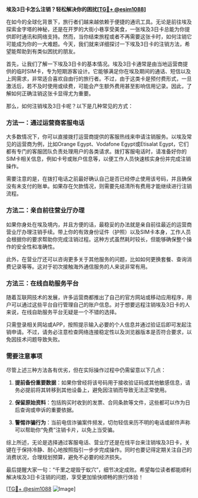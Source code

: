 **埃及3日卡怎么注销？轻松解决你的困扰[[TG💪+ @esim1088](https://t.me/s/esim1088)]**

在如今的全球化背景下，旅行者们越来越依赖于便捷的通讯工具。无论是前往埃及探索金字塔的神秘，还是在开罗的大街小巷享受美食，一张埃及3日卡总能为你提供即时通讯和网络支持。然而，当你结束旅程或者不再需要这张卡时，如何注销它可能成为你的一大难题。今天，我们就来详细探讨一下埃及3日卡的注销方法，希望能帮助到有类似困扰的朋友。

首先，让我们了解一下埃及3日卡的基本情况。埃及3日卡通常是由当地运营商提供的临时SIM卡，专为短期游客设计。它能够满足你在埃及期间的通话、短信以及上网需求，非常适合喜欢自由行的旅行者。不过，由于这类卡是预付费形式，一旦激活后，若不及时使用或续费，可能会产生额外费用甚至影响信用记录。因此，了解如何正确注销这张卡显得尤为重要。

那么，如何注销埃及3日卡呢？以下是几种常见的方式：

### 方法一：通过运营商客服电话

大多数情况下，你可以直接拨打运营商提供的客服热线来申请注销服务。以埃及常见的运营商为例，比如Orange Egypt、Vodafone Egypt或Etisalat Egypt，它们都有专门的客服团队负责处理用户的各类请求。拨打客服电话时，请准备好你的SIM卡相关信息，例如卡号或账户信息等，以便工作人员快速核实身份并完成注销操作。

需要注意的是，在拨打电话之前最好确认自己是否已经停止使用该号码，并且确保没有未支付的账单。如果存在欠款情况，则需要先结清所有费用才能继续进行注销流程。

### 方法二：亲自前往营业厅办理

如果你身处在埃及境内，并且方便的话，最稳妥的办法就是亲自前往最近的运营商营业厅办理注销手续。带上你的有效身份证件（护照）以及SIM卡本身，工作人员会根据你的要求帮助你完成注销过程。这种方式虽然耗时较长，但能够确保整个操作的安全性和准确性。

此外，在营业厅还可以咨询更多关于其他服务的问题，比如如何更换套餐、查询消费记录等等。这对于初次接触海外通信服务的人来说非常有用。

### 方法三：在线自助服务平台

随着互联网技术的发展，许多运营商都推出了自己的官方网站或移动应用程序，用户可以通过这些平台自行管理自己的账户信息。对于想要远程注销埃及3日卡的人来说，在线自助服务平台无疑是一个不错的选择。

只需登录相关网站或APP，按照提示输入必要的个人信息并通过验证后即可发起注销申请。不过，请务必注意检查网络连接稳定性以及浏览器版本是否符合要求，以免因技术问题导致失败。

### 需要注意事项

尽管上述三种方法各有优劣，但在实际操作过程中仍需留意以下几点：

1. **提前备份重要数据**：如果你曾经将该号码用于接收验证码或其他敏感信息，请务必提前将其转移到其他设备上，避免因注销而导致无法正常使用。
   
2. **保留原始资料**：包括购买时收到的发票、合同条款等文件，这些都可以作为日后查询或申诉的重要依据。

3. **警惕诈骗行为**：当前电信诈骗案件频发，切勿轻信来历不明的电话或邮件声称可以帮助你“免费”注销卡片，以免上当受骗。

综上所述，无论是选择通过客服电话、营业厅还是在线平台来注销埃及3日卡，关键在于保持冷静、耐心地按照指引一步步完成操作。同时也要记得定期关注自己的消费状况，合理规划预算，避免不必要的经济损失。

最后提醒大家一句：“千里之堤毁于蚁穴”，细节决定成败。希望每位读者都能顺利解决埃及3日卡注销的问题，享受更加愉快顺畅的旅行体验！

[[TG💪+ @esim1088](https://t.me/s/esim1088) ![Image](https://i.postimg.cc/4NQfJmqS/Snipaste-2025-05-13-00-14-12.png)]